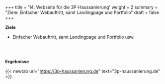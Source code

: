 +++
title = '14. Webseite für die 3P-Haussanierung'
weight = 2
summary = "Ziele: Einfacher Webauftritt, samt Landingpage und Portfolio"
draft = false
+++


**Ziele**    
- Einfacher Webauftritt, samt Landingpage und Portfolio usw.

</br></br>  

**Ergebnisse**  

{{< newtab url="https://3p-haussanierung.de" text="3p-haussanierung.de" >}}